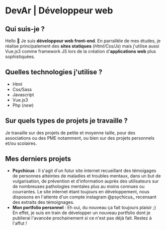 # DevAr | Développeur web

## Qui suis-je ?

Hello 👋 Je suis **développeur web front-end**. En parrallèle de mes études, je réalise principalement des **sites statiques** (*Html/Css/Js*) mais j'utilise aussi Vue.js3 comme framework JS lors de la création d'**applications web** plus sophistiquées. 

## Quelles technologies j'utilise ?

- Html
- Css/Sass
- Javascript
- Vue.js3
- Php (*new*)

## Sur quels types de projets je travaille ?

Je travaille sur des projets de petite et moyenne taille, pour des associations ou des PME notamment, ou bien sur des projets personnels et/ou scolaires.

## Mes derniers projets 

- **Psychicus** : Il s'agit d'un futur site internet recueillant des témoigages de personnes atteintes de maladies et troubles mentaux, dans un but de vulgarisation, de prévention et d'information auprès des utilisateurs sur de nombreuses pathologies mentales plus au moins connues ou courrantes. Le site internet étant toujours en développement, nous disposons en l'attente d'un compte instagram @psychicus_ recensant des extraits des témoignages. 
- **Mon portfolio personnel** : Eh oui, du nouveau ça fait toujours plaisir ;) En effet, je suis en train de développer un nouveau portfolio dont je publierai l'avancée prochainement si ce n'est pas déjà fait. Restez à l'affut !
